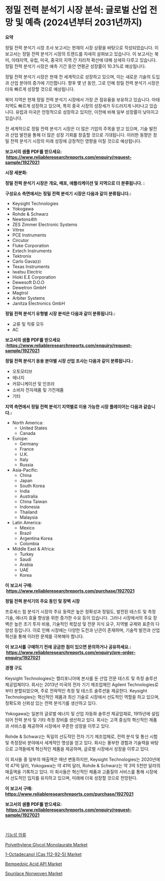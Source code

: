 <p><h1>정밀 전력 분석기 시장 분석: 글로벌 산업 전망 및 예측 (2024년부터 2031년까지)</h1></p><p><strong>요약</strong></p>
<p><p>정밀 전력 분석기 시장 조사 보고서는 현재의 시장 상황을 바탕으로 작성되었습니다. 이 보고서는 정밀 전력 분석기 시장의 트렌드를 자세히 살펴보고 있습니다. 이 보고서는 북미, 아태지역, 유럽, 미국, 중국의 지역 간 지리적 확산에 대해 상세히 다루고 있습니다. 정밀 전력 분석기 시장은 예측 기간 동안 연평균 성장률이 10.3%로 예상됩니다.</p><p>정밀 전력 분석기 시장은 현재 전 세계적으로 성장하고 있으며, 이는 새로운 기술의 도입과 산업 분야의 증가에 기인합니다. 향후 몇 년 동안, 그로 인해 정밀 전력 분석기 시장은 더욱 빠르게 성장할 것으로 예상됩니다.</p><p>북미 지역은 현재 정밀 전력 분석기 시장에서 가장 큰 점유율을 보유하고 있습니다. 아태지역도 빠르게 성장하고 있으며, 특히 중국 시장의 성장세가 두드러지게 나타나고 있습니다. 유럽과 미국은 안정적으로 성장하고 있지만, 이전에 비해 일부 성장률이 낮아지고 있습니다.</p><p>전 세계적으로 정밀 전력 분석기 시장은 더 많은 기업의 주목을 받고 있으며, 기술 발전과 산업 발전을 통해 더 많은 성장 기회를 창출할 것으로 기대됩니다. 이러한 동향은 정밀 전력 분석기 시장의 미래 성장에 긍정적인 영향을 미칠 것으로 예상됩니다.</p></p>
<p><strong>보고서의 샘플 PDF를 받으세요: &nbsp;<a href="https://www.reliableresearchreports.com/enquiry/request-sample/1927021">https://www.reliableresearchreports.com/enquiry/request-sample/1927021</a></strong></p>
<p><strong>시장 세분화:</strong></p>
<p><strong> 정밀 전력 분석기 시장은 개요, 배포, 애플리케이션 및 지역으로 더 분류됩니다. :</strong></p>
<p><strong>구성요소 측면에서는 정밀 전력 분석기 시장은 다음과 같이 분류됩니다.:</strong></p>
<p><ul><li>Keysight Technologies</li><li>Yokogawa</li><li>Rohde & Schwarz</li><li>Newtons4th</li><li>ZES Zimmer Electronic Systems</li><li>Vitrex</li><li>PCE Instruments</li><li>Circutor</li><li>Fluke Corporation</li><li>Extech Instruments</li><li>Tektronix</li><li>Carlo Gavazzi</li><li>Texas Instruments</li><li>Iwatsu Electric</li><li>Hioki E.E Corporation</li><li>Dewesoft D.O.O</li><li>Dewetron GmbH</li><li>Magtrol</li><li>Arbiter Systems</li><li>Janitza Electronics GmbH</li></ul></p>
<p><strong> 정밀 전력 분석기 유형별 시장 분석은 다음과 같이 분류됩니다.:</strong></p>
<p><ul><li>교류 및 직류 모두</li><li>AC</li></ul></p>
<p><strong>보고서의 샘플 PDF를 받으세요 :<a href="https://www.reliableresearchreports.com/enquiry/request-sample/1927021">https://www.reliableresearchreports.com/enquiry/request-sample/1927021</a></strong></p>
<p><strong> 정밀 전력 분석기 응용 분야별 시장 산업 조사는 다음과 같이 분류됩니다.:</strong></p>
<p><ul><li>오토모티브</li><li>에너지</li><li>커뮤니케이션 및 인프라</li><li>소비자 전자제품 및 가전제품</li><li>기타</li></ul></p>
<p><strong>지역 측면에서 정밀 전력 분석기 지역별로 이용 가능한 시장 플레이어는 다음과 같습니다.:</strong></p>
<p><ul>
    <li>
        North America:
        <ul>
            <li>United States</li>
            <li>Canada</li>
        </ul>
    </li>
    <li>
        Europe:
        <ul>
            <li>Germany</li>
            <li>France</li>
            <li>U.K.</li>
            <li>Italy</li>
            <li>Russia</li>
        </ul>
    </li>
    <li>
        Asia-Pacific:
        <ul>
            <li>China</li>
            <li>Japan</li>
            <li>South Korea</li>
            <li>India</li>
            <li>Australia</li>
            <li>China Taiwan</li>
            <li>Indonesia</li>
            <li>Thailand</li>
            <li>Malaysia</li>
        </ul>
    </li>
    <li>
        Latin America:
        <ul>
            <li>Mexico</li>
            <li>Brazil</li>
            <li>Argentina Korea</li>
            <li>Colombia</li>
        </ul>
    </li>
    <li>
        Middle East & Africa:
        <ul>
            <li>Turkey</li>
            <li>Saudi</li>
            <li>Arabia</li>
            <li>UAE</li>
            <li>Korea</li>
        </ul>
    </li>
    </ul></p>
<p><strong>이 보고서 구매: &nbsp;<a href="https://www.reliableresearchreports.com/purchase/1927021">https://www.reliableresearchreports.com/purchase/1927021</a></strong></p>
<p><strong>정밀 전력 분석기의 주요 동인 및 장벽 시장</strong></p>
<p><p>프로세스 힘 분석기 시장의 주요 동력은 높은 정확성과 정밀도, 발전된 테스트 및 측정 기술, 에너지 효율 향상을 위한 증가한 수요 등이 있습니다. 그러나 시장에서의 주요 장벽은 높은 초기 투자 비용, 기술적인 복잡성 및 전문 지식 요구, 지역별 규제와 표준의 다양성 등입니다. 이로 인해 시장에는 다양한 도전과 난관이 존재하며, 기술적 발전과 산업 혁신을 통해 이러한 문제를 극복해야 합니다.</p></p>
<p><strong>이 보고서를 구매하기 전에 궁금한 점이 있으면 문의하거나 공유하세요.: &nbsp;<a href="https://www.reliableresearchreports.com/enquiry/pre-order-enquiry/1927021">https://www.reliableresearchreports.com/enquiry/pre-order-enquiry/1927021</a></strong></p>
<p><strong>경쟁 구도</strong></p>
<p><p>Keysight Technologies는 캘리포니아에 본사를 둔 산업 전문 테스트 및 측정 솔루션 제공업체이다. 회사는 2013년 미국의 전자 기기 제조업체인 Agilent Technologies로부터 분할되었으며, 주로 전략적인 측정 및 테스트 솔루션을 제공한다. Keysight Technologies는 혁신적인 제품과 최신 기술로 시장에서 선도적인 역할을 하고 있으며, 정확도와 신뢰성 있는 전력 분석기를 생산하고 있다.</p><p>Yokogawa는 일본의 글로벌 에너지 및 산업 자동화 솔루션 제공업체로, 1915년에 설립되어 전력 분석 및 기타 측정 장비를 생산하고 있다. 회사는 고객 중심의 혁신적인 제품과 서비스를 제공하여 시장에서 꾸준한 성장을 이루고 있다.</p><p>Rohde & Schwarz는 독일의 선도적인 전자 기기 제조업체로, 전력 분석 및 통신 시험 및 측정장비 분야에서 세계적인 명성을 얻고 있다. 회사는 풍부한 경험과 기술력을 바탕으로 고객들에게 혁신적인 제품을 제공하며, 글로벌 시장에서 성장을 이루고 있다.</p><p>이 회사들 중 일부의 매출액은 매년 변동하지만, Keysight Technologies는 2020년에 약 47억 달러, Yokogawa는 약 41억 달러, Rohde & Schwarz는 약 3억 5천만 달러의 매출액을 기록하고 있다. 이 회사들은 혁신적인 제품과 고품질의 서비스를 통해 시장에서 선도적인 입지를 유지하고 있으며, 미래에 더욱 성장할 것으로 전망된다.</p></p>
<p><strong>이 보고서 구매: &nbsp; <a href="https://www.reliableresearchreports.com/purchase/1927021">https://www.reliableresearchreports.com/purchase/1927021</a></strong></p>
<p><strong>보고서의 샘플 PDF를 받으세요: &nbsp;<a href="https://www.reliableresearchreports.com/enquiry/request-sample/1927021">https://www.reliableresearchreports.com/enquiry/request-sample/1927021</a></strong><strong></strong></p>
<p>&nbsp;</p>
<p><p><a href="https://github.com/mpodehpw07370073/Market-Research-Report-List-1/blob/main/3062605193600.md">기능성 의류</a></p><p><a href="https://issuu.com/reportprime-2/docs/polyethylene-glycol-monolaurate-market-size-2030.p">Polyethylene Glycol Monolaurate Market</a></p><p><a href="https://issuu.com/reportprime-2/docs/1-octadecanol-cas-112-92-5-market-size-2030.pptx">1-Octadecanol (Cas 112-92-5) Market</a></p><p><a href="https://view.publitas.com/reportprime-1/bempedoic-acid-api-market-size-evaluating-its-market-trends-growth-and-projections-2024-2031/">Bempedoic Acid API Market</a></p><p><a href="https://github.com/rahu1506/Market-Research-Report-List-3/blob/main/spunlace-nonwoven-market.md">Spunlace Nonwoven Market</a></p></p>